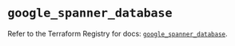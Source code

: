# `google_spanner_database`

Refer to the Terraform Registry for docs: [`google_spanner_database`](https://registry.terraform.io/providers/hashicorp/google-beta/6.11.2/docs/resources/google_spanner_database).
